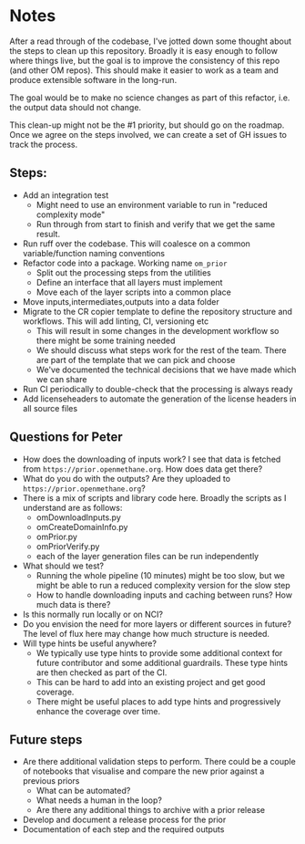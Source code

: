 # Notes
After a read through of the codebase, I've jotted down some thought about the steps to clean up this repository.
Broadly it is easy enough to follow where things live, but the goal is to improve the consistency of this repo
(and other OM repos). This should make it easier to work as a team and produce extensible software in the long-run.

The goal would be to make no science changes as part of this refactor, i.e. the output data should not change.

This clean-up might not be the #1 priority, but should go on the roadmap. Once we agree on the steps involved,
we can create a set of GH issues to track the process.

## Steps:
* Add an integration test
    * Might need to use an environment variable to run in "reduced complexity mode"
    * Run through from start to finish and verify that we get the same result.
* Run ruff over the codebase. This will coalesce on a common variable/function naming conventions
* Refactor code into a package. Working name `om_prior`
    * Split out the processing steps from the utilities
    * Define an interface that all layers must implement
    * Move each of the layer scripts into a common place
* Move inputs,intermediates,outputs into a data folder
* Migrate to the CR copier template to define the repository structure and workflows. This will add linting, CI, versioning etc
    * This will result in some changes in the development workflow so there might be some training needed
    * We should discuss what steps work for the rest of the team. There are part of the template that we can pick and choose
    * We've documented the technical decisions that we have made which we can share
* Run CI periodically to double-check that the processing is always ready
* Add licenseheaders to automate the generation of the license headers in all source files

## Questions for Peter
* How does the downloading of inputs work? I see that data is fetched from `https://prior.openmethane.org`. How does data get there?
* What do you do with the outputs? Are they uploaded to `https://prior.openmethane.org`?
* There is a mix of scripts and library code here. Broadly the scripts as I understand are as follows:
    * omDownloadInputs.py
    * omCreateDomainInfo.py
    * omPrior.py
    * omPriorVerify.py
    * each of the layer generation files can be run independently
* What should we test?
    * Running the whole pipeline (10 minutes) might be too slow, but we might be able to run a reduced complexity version for the slow step
    * How to handle downloading inputs and caching between runs? How much data is there?
* Is this normally run locally or on NCI?
* Do you envision the need for more layers or different sources in future? The level of flux here may change how much structure is needed.
* Will type hints be useful anywhere?
    * We typically use type hints to provide some additional context for future contributor and some additional guardrails. These type hints are then checked as part of the CI.
    * This can be hard to add into an existing project and get good coverage. 
    * There might be useful places to add type hints and progressively enhance the coverage over time.

## Future steps
* Are there additional validation steps to perform. There could be a couple of notebooks that visualise and compare the new prior against a previous priors
    * What can be automated?
    * What needs a human in the loop?
    * Are there any additional things to archive with a prior release
* Develop and document a release process for the prior
* Documentation of each step and the required outputs